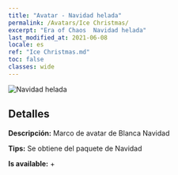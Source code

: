 ```yaml
---
title: "Avatar - Navidad helada"
permalink: /Avatars/Ice Christmas/
excerpt: "Era of Chaos  Navidad helada"
last_modified_at: 2021-06-08
locale: es
ref: "Ice Christmas.md"
toc: false
classes: wide
---
```

 ![Navidad helada](/images/a/avatarFrame_48.png)

## Detalles

 **Descripción:** Marco de avatar de Blanca Navidad 

 **Tips:** Se obtiene del paquete de Navidad 

 **Is available:**  + 

